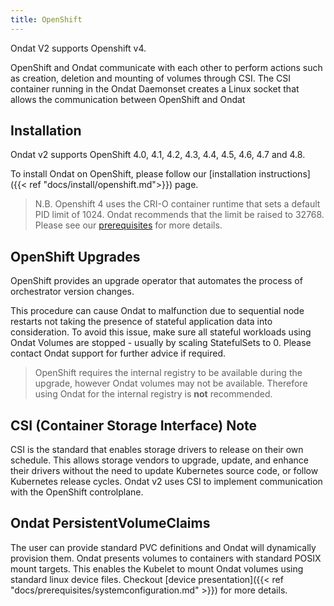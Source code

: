 ```yaml
---
title: OpenShift
---
```


Ondat V2 supports Openshift v4.

OpenShift and Ondat communicate with each other to perform actions such as
creation, deletion and mounting of volumes through CSI. The CSI container
running in the Ondat Daemonset creates a Linux socket that allows the
communication between OpenShift and Ondat 

## Installation

Ondat v2 supports OpenShift 4.0, 4.1, 4.2, 4.3, 4.4, 4.5, 4.6, 4.7 and 4.8.

To install Ondat on OpenShift, please follow our [installation
instructions]({{< ref "docs/install/openshift.md">}}) page.

> N.B. Openshift 4 uses the CRI-O container runtime that sets a default PID
> limit of 1024. Ondat recommends that the limit be raised to 32768.
> Please see our [prerequisites](/docs/prerequisites/pidlimits) for more details.

## OpenShift Upgrades

OpenShift provides an upgrade operator that automates the process of
orchestrator version changes.

This procedure can cause Ondat to malfunction due to sequential node
restarts not taking the presence of stateful application data into
consideration. To avoid this issue, make sure all stateful workloads using
Ondat Volumes are stopped - usually by scaling StatefulSets to 0. Please
contact Ondat support for further advice if required.

> OpenShift requires the internal registry to be available during the upgrade,
> however Ondat volumes may not be available. Therefore using Ondat
> for the internal registry is **not** recommended.

## CSI (Container Storage Interface) Note

CSI is the standard that enables storage drivers to release on their own
schedule. This allows storage vendors to upgrade, update, and enhance their
drivers without the need to update Kubernetes source code, or follow Kubernetes
release cycles. Ondat v2 uses CSI to implement communication with the
OpenShift controlplane.

## Ondat PersistentVolumeClaims

The user can provide standard PVC definitions and Ondat will dynamically
provision them. Ondat presents volumes to containers with standard POSIX
mount targets. This enables the Kubelet to mount Ondat volumes using
standard linux device files. Checkout [device presentation]({{< ref
"docs/prerequisites/systemconfiguration.md" >}}) for more details.
